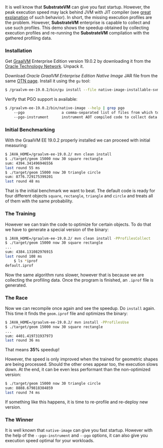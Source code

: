 It is well know that **SubstrateVM** can give you fast startup. However, the peak execution speed may lack 
behind JVM with JIT compiler 
(see [great explanation](https://github.com/oracle/graal/issues/979#issuecomment-480786612) of such behavior). 
In short, the missing execution profiles are the problem. However,
**SubstrateVM** enterprise is capable to collect and use such profiles. This demo
shows the speedup obtained by collecting execution profiles and re-running
the **SubstrateVM** compilation with the gathered profiling data.

### Installation

Get [GraalVM](https://www.graalvm.org/) Enterprise Edition version 19.0.2 by
downloading it from the
[Oracle Technology Network](https://www.oracle.com/technetwork/graalvm/downloads/index.html).
Unpack it.

Download *Oracle GraalVM Enterprise Edition Native Image* JAR file from
the same [OTN page](https://www.oracle.com/technetwork/graalvm/downloads/index.html).
Install it using the `gu` tool:

```bash
$ /graalvm-ee-19.0.2/bin/gu install --file native-image-installable-svm-svmee-*-19.0.2.jar
```

Verify that PGO support is available:
```bash
$ /graalvm-ee-19.0.2/bin/native-image --help | grep pgo
    --pgo                 a comma-separated list of files from which to read the data
    --pgo-instrument      instrument AOT compiled code to collect data for profile-guided
```

### Initial Benchmarking

With the GraalVM EE 19.0.2 properly installed we can proceed with initial measuring:

```bash
$ JAVA_HOME=/graalvm-ee-19.0.2/ mvn clean install
$ ./target/geom 15000 now 30 square rectangle
sum: 4394.341496946556
last round 55 ms
$ ./target/geom 15000 now 30 triangle circle
sum: 8776.729175399201
last round 48 ms
```

That is the initial benchmark we want to beat. The default code is ready for
four different objects `square`, `rectangle`, `triangle` and `circle` and treats
all of them with the same probability.

### The Training

However we can train the code to optimize for certain objects. To do that we
have to generate a special version of the binary:

```bash
$ JAVA_HOME=/graalvm-ee-19.0.2/ mvn clean install -PProfilesCollect
$ ./target/geom 15000 now 30 square rectangle
...
sum: 4384.131082976915
last round 108 ms
    $ ls *iprof
default.iprof
```
Now the same algorithm runs slower, however that is because we are collecting
the profiling data. Once the program is finished, an `.iprof` file is generated.

### The Race

Now we can recompile once again and see the speedup. Do `install` again. This
time it finds the `geom.iprof` file and optimizes the binary:
```bash
$ JAVA_HOME=/graalvm-ee-19.0.2/ mvn install -PProfilesUse
$ ./target/geom 15000 now 30 square rectangle
...
sum: 4401.419731937973
last round 36 ms
```
That means **35%** speedup!

However, the speed is only improved when the trained for geometric shapes are
being processed. Should the other ones appear too, the execution slows down. At
the end, it can be even less performant than the non-optimized version:
```bash
$ ./target/geom 15000 now 30 triangle circle
sum: 8888.679818384859
last round 74 ms
```
If something like this happens, it is time to re-profile and re-deploy new version.

### The Winner

It is well known that `native-image` can give you fast startup. However with
the help of the `--pgo-instrument` and `--pgo` options, it can also give
you execution speed optimal for your workloads.
